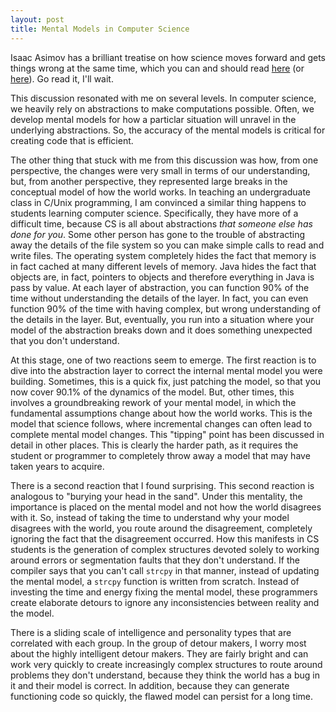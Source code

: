 ```yaml
---
layout: post
title: Mental Models in Computer Science
---
```


Isaac Asimov has a brilliant treatise on how science moves forward and
gets things wrong at the same time, which you can and should read
[here][1] (or [here][2]). Go read it, I'll wait.

This discussion resonated with me on several levels. In computer
science, we heavily rely on abstractions to make computations
possible. Often, we develop mental models for how a particlar
situation will unravel in the underlying abstractions. So, the
accuracy of the mental models is critical for creating code that is
efficient.

The other thing that stuck with me from this discussion was how, from
one perspective, the changes were very small in terms of our
understanding, but, from another perspective, they represented large
breaks in the conceptual model of how the world works. In teaching an
undergraduate class in C/Unix programming, I am convinced a similar
thing happens to students learning computer science. Specifically,
they have more of a difficult time, because CS is all about
abstractions *that someone else has done for you*. Some other person
has gone to the trouble of abstracting away the details of the file
system so you can make simple calls to read and write files. The
operating system completely hides the fact that memory is in fact
cached at many different levels of memory. Java hides the fact that
objects are, in fact, pointers to objects and therefore everything in
Java is pass by value. At each layer of abstraction, you can function
90% of the time without understanding the details of the layer. In
fact, you can even function 90% of the time with having complex, but
wrong understanding of the details in the layer. But, eventually, you
run into a situation where your model of the abstraction breaks down
and it does something unexpected that you don't understand.

At this stage, one of two reactions seem to emerge. The first reaction
is to dive into the abstraction layer to correct the internal mental
model you were building. Sometimes, this is a quick fix, just patching
the model, so that you now cover 90.1% of the dynamics of the
model. But, other times, this involves a groundbreaking rework of your
mental model, in which the fundamental assumptions change about how
the world works. This is the model that science follows, where
incremental changes can often lead to complete mental model
changes. This "tipping" point has been discussed in detail in other
places. This is clearly the harder path, as it requires the student or
programmer to completely throw away a model that may have taken years
to acquire.

There is a second reaction that I found surprising. This second
reaction is analogous to "burying your head in the sand". Under this
mentality, the importance is placed on the mental model and not how
the world disagrees with it. So, instead of taking the time to
understand why your model disagrees with the world, you route around
the disagreement, completely ignoring the fact that the disagreement
occurred. How this manifests in CS students is the generation of
complex structures devoted solely to working around errors or
segmentation faults that they don't understand. If the compiler says
that you can't call `strcpy` in that manner, instead of updating the
mental model, a `strcpy` function is written from scratch. Instead of
investing the time and energy fixing the mental model, these
programmers create elaborate detours to ignore any inconsistencies
between reality and the model.

There is a sliding scale of intelligence and personality types that
are correlated with each group. In the group of detour makers, I worry
most about the highly intelligent detour makers. They are fairly
bright and can work very quickly to create increasingly complex
structures to route around problems they don't understand, because
they think the world has a bug in it and their model is correct. In
addition, because they can generate functioning code so quickly, the
flawed model can persist for a long time.


[1]: http://hermiene.net/essays-trans/relativity_of_wrong.html
[2]: http://chem.tufts.edu/answersinscience/relativityofwrong.htm


